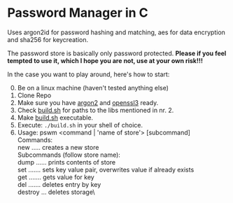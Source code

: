 # Password Manager in C

Uses argon2id for password hashing and matching, aes for data encryption and 
sha256 for keycreation.

The password store is basically only password protected. 
**Please if you feel tempted to use it, which I hope you are not, use at your own risk!!!**

In the case you want to play around, here's how to start:

0. Be on a linux machine (haven't tested anything else)
1. Clone Repo
2. Make sure you have [argon2](`https://github.com/P-H-C/phc-winner-argon2`) and [openssl3](`https://wiki.openssl.org/index.php/OpenSSL_3.0`) ready.
3. Check [build.sh](`./build.sh`) for paths to the libs mentioned in nr. 2.
4. Make [build.sh](`./build.sh`) executable.
5. Execute: ``./build.sh`` in your shell of choice.
6. Usage: 
pswm <command | 'name of store'> [subcommand]\
	Commands:\
		new ..... creates a new store\
	Subcommands (follow store name):\
		dump ...... prints contents of store\
		set ....... sets key value pair, overwrites value if already exists\
		get ....... gets value for key\
		del ....... deletes entry by key\
		destroy ... deletes storage\



